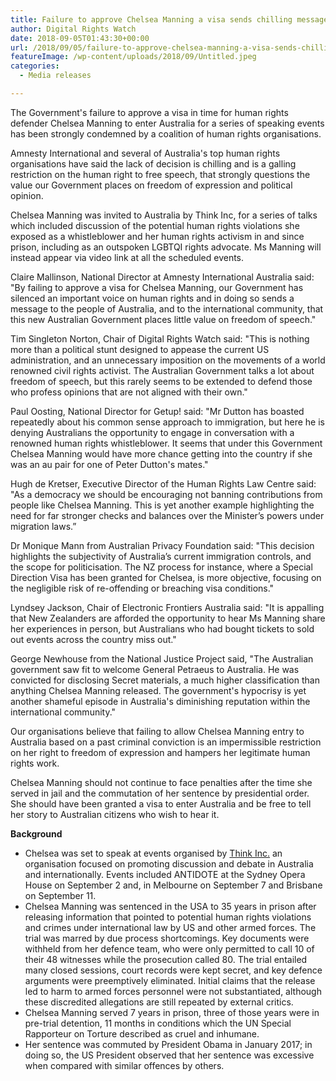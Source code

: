 ```yaml
---
title: Failure to approve Chelsea Manning a visa sends chilling message on freedom of speech
author: Digital Rights Watch
date: 2018-09-05T01:43:30+00:00
url: /2018/09/05/failure-to-approve-chelsea-manning-a-visa-sends-chilling-message-on-freedom-of-speech/
featureImage: /wp-content/uploads/2018/09/Untitled.jpeg
categories:
  - Media releases

---
```

The Government's failure to approve a visa in time for human rights defender Chelsea Manning to enter Australia for a series of speaking events has been strongly condemned by a coalition of human rights organisations.


Amnesty International and several of Australia's top human rights organisations have said the lack of decision is chilling and is a galling restriction on the human right to free speech, that strongly questions the value our Government places on freedom of expression and political opinion.


Chelsea Manning was invited to Australia by Think Inc, for a series of talks which included discussion of the potential human rights violations she exposed as a whistleblower and her human rights activism in and since prison, including as an outspoken LGBTQI rights advocate. Ms Manning will instead appear via video link at all the scheduled events.


Claire Mallinson, National Director at Amnesty International Australia said: "By failing to approve a visa for Chelsea Manning, our Government has silenced an important voice on human rights and in doing so sends a message to the people of Australia, and to the international community, that this new Australian Government places little value on freedom of speech."


Tim Singleton Norton, Chair of Digital Rights Watch said: "This is nothing more than a political stunt designed to appease the current US administration, and an unnecessary imposition on the movements of a world renowned civil rights activist. The Australian Government talks a lot about freedom of speech, but this rarely seems to be extended to defend those who profess opinions that are not aligned with their own."


Paul Oosting, National Director for Getup! said: "Mr Dutton has boasted repeatedly about his common sense approach to immigration, but here he is denying Australians the opportunity to engage in conversation with a renowned human rights whistleblower. It seems that under this Government Chelsea Manning would have more chance getting into the country if she was an au pair for one of Peter Dutton's mates."


Hugh de Kretser, Executive Director of the Human Rights Law Centre said: "As a democracy we should be encouraging not banning contributions from people like Chelsea Manning. This is yet another example highlighting the need for far stronger checks and balances over the Minister&#8217;s powers under migration laws.&#8221;


Dr Monique Mann from Australian Privacy Foundation said: "This decision highlights the subjectivity of Australia&#8217;s current immigration controls, and the scope for politicisation. The NZ process for instance, where a Special Direction Visa has been granted for Chelsea, is more objective, focusing on the negligible risk of re-offending or breaching visa conditions."


Lyndsey Jackson, Chair of Electronic Frontiers Australia said: "It is appalling that New Zealanders are afforded the opportunity to hear Ms Manning share her experiences in person, but Australians who had bought tickets to sold out events across the country miss out."


George Newhouse from the National Justice Project said,  "The Australian government saw fit to welcome General Petraeus to Australia.  He was convicted for disclosing Secret materials, a much higher classification than anything Chelsea Manning released.  The government's hypocrisy is yet another shameful episode in Australia's diminishing reputation within the international community."


Our organisations believe that failing to allow Chelsea Manning entry to Australia based on a past criminal conviction is an impermissible restriction on her right to freedom of expression and hampers her legitimate human rights work.


Chelsea Manning should not continue to face penalties after the time she served in jail and the commutation of her sentence by presidential order. She should have been granted a visa to enter Australia and be free to tell her story to Australian citizens who wish to hear it.


**Background**


  * Chelsea was set to speak at events organised by [Think Inc.][1] an organisation focused on promoting discussion and debate in Australia and internationally. Events included ANTIDOTE at the Sydney Opera House on September 2 and, in Melbourne on September 7 and Brisbane on September 11.
  * Chelsea Manning was sentenced in the USA to 35 years in prison after releasing information that pointed to potential human rights violations and crimes under international law by US and other armed forces. The trial was marred by due process shortcomings. Key documents were withheld from her defence team, who were only permitted to call 10 of their 48 witnesses while the prosecution called 80. The trial entailed many closed sessions, court records were kept secret, and key defence arguments were preemptively eliminated. Initial claims that the release led to harm to armed forces personnel were not substantiated, although these discredited allegations are still repeated by external critics.
  * Chelsea Manning served 7 years in prison, three of those years were in pre-trial detention, 11 months in conditions which the UN Special Rapporteur on Torture described as cruel and inhumane.
  * Her sentence was commuted by President Obama in January 2017; in doing so, the US President observed that her sentence was excessive when compared with similar offences by others.

 [1]: https://thinkinc.org.au/about/
